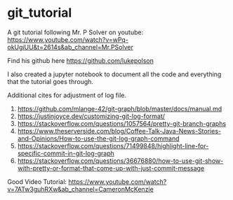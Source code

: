 # git_tutorial

A git tutorial following Mr. P Solver on youtube: https://www.youtube.com/watch?v=wPq-okUgiUU&t=2614s&ab_channel=Mr.PSolver

Find his github here https://github.com/lukepolson

I also created a jupyter notebook to document all the code and everything that the tutorial goes through.

Additional cites for adjustment of log file.

1.  https://github.com/mlange-42/git-graph/blob/master/docs/manual.md
2.  https://justinjoyce.dev/customizing-git-log-format/
3.  https://stackoverflow.com/questions/1057564/pretty-git-branch-graphs
4.  https://www.theserverside.com/blog/Coffee-Talk-Java-News-Stories-and-Opinions/How-to-use-the-git-log-graph-command
5.  https://stackoverflow.com/questions/71499848/highlight-line-for-specific-commit-in-git-log-graph
6.  https://stackoverflow.com/questions/36676880/how-to-use-git-show-with-pretty-or-format-that-come-up-with-just-commit-message
  
Good Video Tutorial: https://www.youtube.com/watch?v=7ATw3guhRXw&ab_channel=CameronMcKenzie
